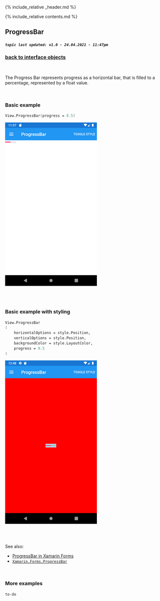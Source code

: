 {% include_relative _header.md %}

{% include_relative contents.md %}

ProgressBar
--------
##### `topic last updated: v1.0 - 24.04.2021 - 11:47pm`

### [back to interface objects](view-interface-objects.html#interface-objects)

<br />

The Progress Bar represents progress as a horizontal bar, that is filled to a percentage, represented by a float value. 

<br /> 

### Basic example


```fsharp 
View.ProgressBar(progress = 0.5)
```

<img src="images/view/ProgressBar-adr-basic.png" width="300">

<br /> <br /> 

### Basic example with styling

```fsharp 
View.ProgressBar
(
    horizontalOptions = style.Position,
    verticalOptions = style.Position,
    backgroundColor = style.LayoutColor,
    progress = 0.5
)
```


<img src="images/view/ProgressBar-adr-styled.png" width="300">

<br /> <br /> 

See also:

* [ProgressBar in Xamarin Forms](https://docs.microsoft.com/en-us/xamarin/xamarin-forms/user-interface/ProgressBar)
* [`Xamarin.Forms.ProgressBar`](https://docs.microsoft.com/en-us/dotnet/api/Xamarin.Forms.ProgressBar)

<br /> 

### More examples

`to-do`
